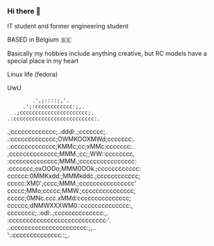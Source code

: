 ### Hi there 👋

IT student and former engineering student

BASED in Belgium 🇧🇪

Basically my hobbies include anything creative, but RC models have a special place in my heart

Linux life (fedora)

UwU

            .',;::::;,'.                
         .';:cccccccccccc:;,.          
      .;cccccccccccccccccccccc;.         
    .:cccccccccccccccccccccccccc:.       
  .;ccccccccccccc;.:dddl:.;ccccccc;.    
 .:ccccccccccccc;OWMKOOXMWd;ccccccc:.    
.:ccccccccccccc;KMMc;cc;xMMc:ccccccc:.   
,cccccccccccccc;MMM.;cc;;WW::cccccccc,   
:cccccccccccccc;MMM.;cccccccccccccccc:  
:ccccccc;oxOOOo;MMM0OOk.;cccccccccccc:   
cccccc:0MMKxdd:;MMMkddc.;cccccccccccc;  
ccccc:XM0';cccc;MMM.;cccccccccccccccc'   
ccccc;MMo;ccccc;MMW.;ccccccccccccccc;    
ccccc;0MNc.ccc.xMMd:ccccccccccccccc;    
cccccc;dNMWXXXWM0::cccccccccccccc:,       
cccccccc;.:odl:.;cccccccccccccc:,.       
:cccccccccccccccccccccccccccc:'.          
.:cccccccccccccccccccccc:;,..            
  '::cccccccccccccc::;,.

<!--
**trifoil/trifoil** is a ✨ _special_ ✨ repository because its `README.md` (this file) appears on your GitHub profile.

Here are some ideas to get you started:

- 🔭 I’m currently working on ...
- 🌱 I’m currently learning ...
- 👯 I’m looking to collaborate on ...
- 🤔 I’m looking for help with ...
- 💬 Ask me about ...
- 📫 How to reach me: ...
- 😄 Pronouns: ...
- ⚡ Fun fact: ...
-->
